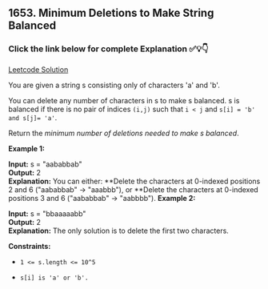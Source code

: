 ## 1653. Minimum Deletions to Make String Balanced 

### Click the link below for complete Explanation ✅💡👇

[Leetcode Solution]()

You are given a string s consisting only of characters 'a' and 'b'​​​​.

You can delete any number of characters in s to make s balanced. s is balanced if there is no pair of indices ``(i,j)`` such that ``i < j`` and ``s[i] = 'b' and s[j]= 'a'``.

Return the *minimum number of deletions needed to make s balanced*.

 

**Example 1:**

**Input:** s = "aababbab" <br>
**Output:** 2 <br>
**Explanation:** You can either:
**Delete the characters at 0-indexed positions 2 and 6 ("aababbab" -> "aaabbb"), or
**Delete the characters at 0-indexed positions 3 and 6 ("aababbab" -> "aabbbb").
**Example 2:**

**Input:** s = "bbaaaaabb" <br>
**Output:** 2 <br>
**Explanation:** The only solution is to delete the first two characters.

**Constraints:**

- ``1 <= s.length <= 10^5``

- ``s[i] is 'a' or 'b'​​.``
